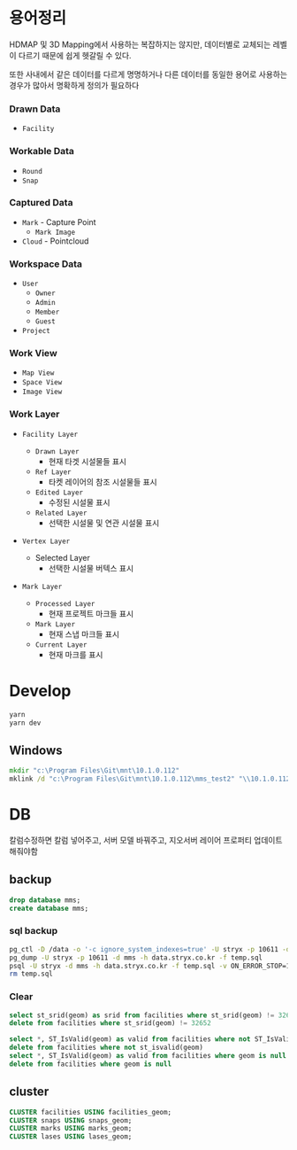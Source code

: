 # 용어정리

HDMAP 및 3D Mapping에서 사용하는 복잡하지는 않지만, 데이터별로 교체되는 레벨이 다르기 때문에 쉽게 헷갈릴 수 있다.

또한 사내에서 같은 데이터를 다르게 명명하거나 다른 데이터를 동일한 용어로 사용하는 경우가 많아서 명확하게 정의가 필요하다

### Drawn Data

- `Facility`

### Workable Data

- `Round`
- `Snap`

### Captured Data

- `Mark` - Capture Point
  - `Mark Image`
- `Cloud` - Pointcloud

### Workspace Data

- `User`
  - `Owner`
  - `Admin`
  - `Member`
  - `Guest`
- `Project`

### Work View

- `Map View`
- `Space View`
- `Image View`

### Work Layer

- `Facility Layer`

  - `Drawn Layer`
    - 현재 타겟 시설물들 표시
  - `Ref Layer`
    - 타켓 레이어의 참조 시설물들 표시
  - `Edited Layer`
    - 수정된 시설물 표시
  - `Related Layer`
    - 선택한 시설물 및 연관 시설물 표시

- `Vertex Layer`

  - Selected Layer
    - 선택한 시설물 버텍스 표시

- `Mark Layer`
  - `Processed Layer`
    - 현재 프로젝트 마크들 표시
  - `Mark Layer`
    - 현재 스냅 마크들 표시
  - `Current Layer`
    - 현재 마크를 표시

# Develop

```bash
yarn
yarn dev
```

## Windows

```cmd
mkdir "c:\Program Files\Git\mnt\10.1.0.112"
mklink /d "c:\Program Files\Git\mnt\10.1.0.112\mms_test2" "\\10.1.0.112\mms_test2"
```

# DB

칼럼수정하면 칼럼 넣어주고, 서버 모델 바꿔주고, 지오서버 레이어 프로퍼티 업데이트 해줘야함

## backup

```sql
drop database mms;
create database mms;
```

### sql backup

```bash
pg_ctl -D /data -o '-c ignore_system_indexes=true' -U stryx -p 10611 -d mms -h data.stryx.co.kr
pg_dump -U stryx -p 10611 -d mms -h data.stryx.co.kr -f temp.sql
psql -U stryx -d mms -h data.stryx.co.kr -f temp.sql -v ON_ERROR_STOP=1 -p 10631
rm temp.sql
```

### Clear

```sql
select st_srid(geom) as srid from facilities where st_srid(geom) != 32652
delete from facilities where st_srid(geom) != 32652
```

```sql
select *, ST_IsValid(geom) as valid from facilities where not ST_IsValid(geom)
delete from facilities where not st_isvalid(geom)
select *, ST_IsValid(geom) as valid from facilities where geom is null
delete from facilities where geom is null
```

## cluster

```sql
CLUSTER facilities USING facilities_geom;
CLUSTER snaps USING snaps_geom;
CLUSTER marks USING marks_geom;
CLUSTER lases USING lases_geom;
```

